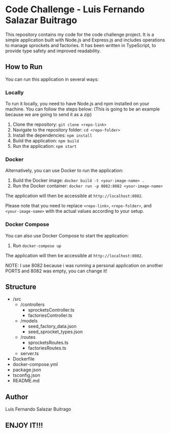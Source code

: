 # Code Challenge - Luis Fernando Salazar Buitrago

This repository contains my code for the code challenge project. It is a simple application built with Node.js and Express.js and includes operations to manage sprockets and factories. It has been written in TypeScript, to provide type safety and improved readability.

## How to Run

You can run this application in several ways:

### Locally

To run it locally, you need to have Node.js and npm installed on your machine. You can follow the steps below:
(This is going to be an example because we are going to send it as a zip)

1. Clone the repository: `git clone <repo-link>`
2. Navigate to the repository folder: `cd <repo-folder>`
3. Install the dependencies: `npm install`
4. Build the application: `npm build`
5. Run the application: `npm start`

### Docker

Alternatively, you can use Docker to run the application:

1. Build the Docker image: `docker build -t <your-image-name> .`
2. Run the Docker container: `docker run -p 8082:8082 <your-image-name>`

The application will then be accessible at `http://localhost:8082`.

Please note that you need to replace `<repo-link>`, `<repo-folder>`, and `<your-image-name>` with the actual values according to your setup.

### Docker Compose

You can also use Docker Compose to start the application:

1. Run `docker-compose up`

The application will then be accessible at `http://localhost:8082`.

NOTE: I use 8082 because i was running a personal application on another PORTS and 8082 was empty, you can change it!

## Structure

- /src
  - /controllers
    - sprocketsController.ts
    - factoriesController.ts
  - /models
    - seed_factory_data.json
    - seed_sprocket_types.json
  - /routes
    - sprocketsRoutes.ts
    - factoriesRoutes.ts
  - server.ts
- Dockerfile
- docker-compose.yml
- package.json
- tsconfig.json
- README.md

## Author

Luis Fernando Salazar Buitrago

## ENJOY IT!!!
